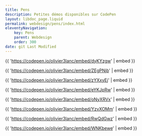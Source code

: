 ```yaml
---
title: Pens
description: Petites démos disponibles sur CodePen
layout: libdoc_page.liquid
permalink: webdesign/pens/index.html
eleventyNavigation:
    key: Pens
    parent: Webdesign
    order: 300
date: git Last Modified
---
```


{{ 'https://codepen.io/olivier3lanc/embed/dyKYzgw' | embed }}

{{ 'https://codepen.io/olivier3lanc/embed/ZEgPNjb' | embed }}

{{ 'https://codepen.io/olivier3lanc/embed/zYXxyEj' | embed }}

{{ 'https://codepen.io/olivier3lanc/embed/eYKJpRw' | embed }}

{{ 'https://codepen.io/olivier3lanc/embed/oNyXRVx' | embed }}

{{ 'https://codepen.io/olivier3lanc/embed/YzvXOMm' | embed }}

{{ 'https://codepen.io/olivier3lanc/embed/RwQdGwz' | embed }}

{{ 'https://codepen.io/olivier3lanc/embed/WNKbewe' | embed }}



